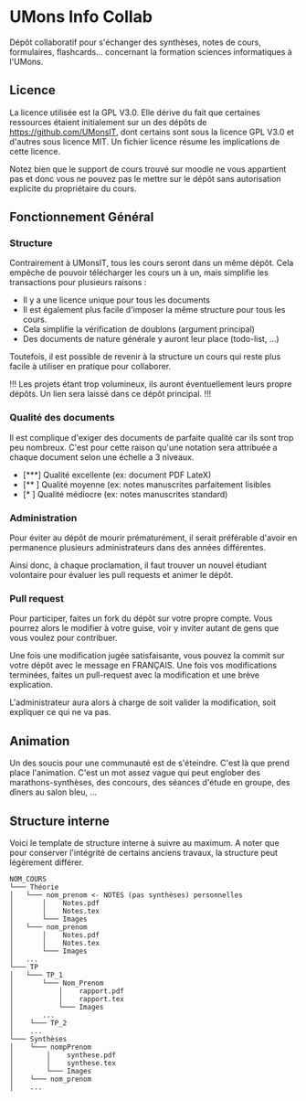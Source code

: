 # UMons Info Collab
Dépôt collaboratif pour s'échanger des synthèses, notes de cours, formulaires, flashcards... concernant la formation sciences informatiques à l'UMons.

## Licence
La licence utilisée est la GPL V3.0. Elle dérive du fait que certaines ressources étaient initialement sur un des dépôts de https://github.com/UMonsIT, dont certains sont sous la licence GPL V3.0 et d'autres sous licence MIT.
Un fichier licence résume les implications de cette licence.

Notez bien que le support de cours trouvé sur moodle ne vous appartient pas et donc vous ne pouvez pas le mettre sur le dépôt sans autorisation explicite du propriétaire du cours.

## Fonctionnement Général

### Structure
Contrairement à UMonsIT, tous les cours seront dans un même dépôt. Cela empêche de pouvoir télécharger les cours un à un, mais simplifie les transactions pour plusieurs raisons :

  * Il y a une licence unique pour tous les documents
  * Il est également plus facile d'imposer la même structure pour tous les cours.
  * Cela simplifie la vérification de doublons (argument principal)
  * Des documents de nature générale y auront leur place (todo-list, ...)

Toutefois, il est possible de revenir à la structure un cours qui reste plus facile à utiliser en pratique pour collaborer.

!!!
Les projets étant trop volumineux, ils auront éventuellement leurs propre dépôts. Un lien sera laissé dans ce dépôt principal.
!!!

### Qualité des documents
Il est complique d'exiger des documents de parfaite qualité car ils sont trop peu nombreux. C'est pour cette raison qu'une notation sera attribuée a chaque document selon une échelle a 3 niveaux.
* [***] Qualité excellente (ex: document PDF LateX)
* [** ] Qualité moyenne (ex: notes manuscrites parfaitement lisibles
* [*  ] Qualité médiocre (ex: notes manuscrites standard)

### Administration
Pour éviter au dépôt de mourir prématurément, il serait préférable d'avoir en permanence plusieurs administrateurs dans des années différentes.

Ainsi donc, à chaque proclamation, il faut trouver un nouvel étudiant volontaire pour évaluer les pull requests et animer le dépôt.

### Pull request
Pour participer, faites un fork du dépôt sur votre propre compte. Vous pourrez alors le modifier à votre guise, voir y inviter autant de gens que vous voulez pour contribuer.

Une fois une modification jugée satisfaisante, vous pouvez la commit sur votre dépôt avec le message en FRANÇAIS.
Une fois vos modifications terminées, faites un pull-request avec la modification et une brève explication.

L'administrateur aura alors à charge de soit valider la modification, soit expliquer ce qui ne va pas.

## Animation
Un des soucis pour une communauté est de s'éteindre. C'est là que prend place l'animation. C'est un mot assez vague qui peut englober des marathons-synthèses, des concours, des séances d'étude en groupe, des dîners au salon bleu, ...


## Structure interne

Voici le template de structure interne à suivre au maximum. A noter que pour conserver l'intégrité de certains anciens travaux, la structure peut légèrement différer.

```
NOM_COURS
└─── Théorie
│   └─── nom_prenom <- NOTES (pas synthèses) personnelles
│       │    Notes.pdf
│       │    Notes.tex
│       └─── Images
│   └─── nom_prenom
│       │    Notes.pdf
│       │    Notes.tex
│       └─── Images
│   ...
└─── TP
│   └─── TP_1
│       └─── Nom_Prenom
│           │    rapport.pdf
│           │    rapport.tex
│           └─── Images
│       ...
│    └─── TP_2
│    ...
└─── Synthèses
│    └─── nompPrenom
│        │    synthese.pdf
│        │    synthese.tex
│        └─── Images
│    └─── nom_prenom
│    ...
```

